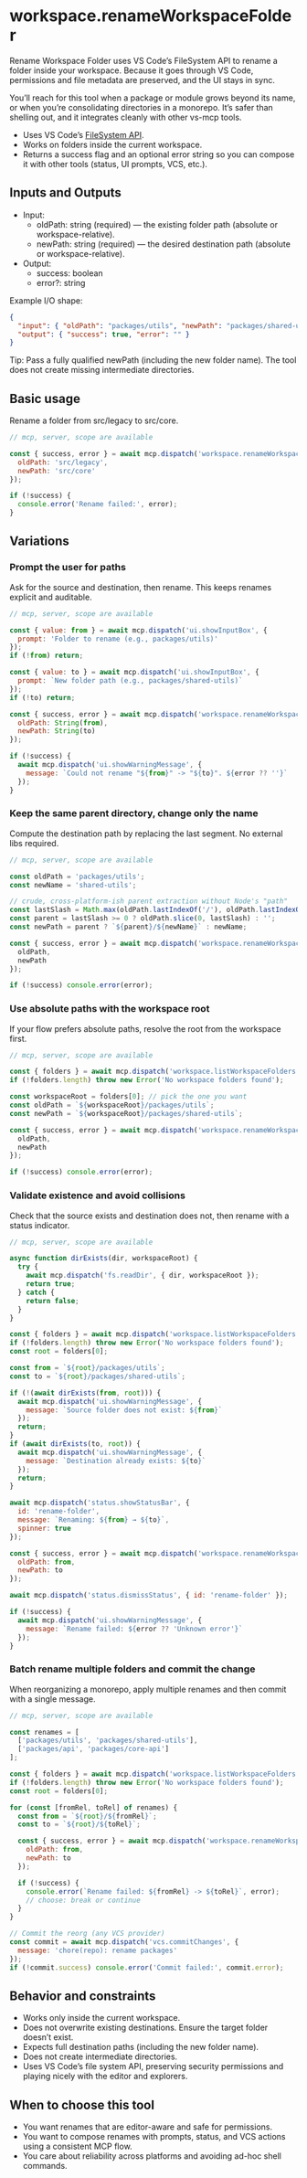 # workspace.renameWorkspaceFolder

Rename Workspace Folder uses VS Code’s FileSystem API to rename a folder inside your workspace. Because it goes through VS Code, permissions and file metadata are preserved, and the UI stays in sync.

You’ll reach for this tool when a package or module grows beyond its name, or when you’re consolidating directories in a monorepo. It’s safer than shelling out, and it integrates cleanly with other vs-mcp tools.

- Uses VS Code’s [FileSystem API](https://code.visualstudio.com/api/references/vscode-api#FileSystem).
- Works on folders inside the current workspace.
- Returns a success flag and an optional error string so you can compose it with other tools (status, UI prompts, VCS, etc.).

## Inputs and Outputs

- Input:
  - oldPath: string (required) — the existing folder path (absolute or workspace-relative).
  - newPath: string (required) — the desired destination path (absolute or workspace-relative).
- Output:
  - success: boolean
  - error?: string

Example I/O shape:

```json
{
  "input": { "oldPath": "packages/utils", "newPath": "packages/shared-utils" },
  "output": { "success": true, "error": "" }
}
```

Tip: Pass a fully qualified newPath (including the new folder name). The tool does not create missing intermediate directories.

## Basic usage

Rename a folder from src/legacy to src/core.

```javascript
// mcp, server, scope are available

const { success, error } = await mcp.dispatch('workspace.renameWorkspaceFolder', {
  oldPath: 'src/legacy',
  newPath: 'src/core'
});

if (!success) {
  console.error('Rename failed:', error);
}
```

## Variations

### Prompt the user for paths

Ask for the source and destination, then rename. This keeps renames explicit and auditable.

```javascript
// mcp, server, scope are available

const { value: from } = await mcp.dispatch('ui.showInputBox', {
  prompt: 'Folder to rename (e.g., packages/utils)'
});
if (!from) return;

const { value: to } = await mcp.dispatch('ui.showInputBox', {
  prompt: `New folder path (e.g., packages/shared-utils)`
});
if (!to) return;

const { success, error } = await mcp.dispatch('workspace.renameWorkspaceFolder', {
  oldPath: String(from),
  newPath: String(to)
});

if (!success) {
  await mcp.dispatch('ui.showWarningMessage', {
    message: `Could not rename "${from}" -> "${to}". ${error ?? ''}`
  });
}
```

### Keep the same parent directory, change only the name

Compute the destination path by replacing the last segment. No external libs required.

```javascript
// mcp, server, scope are available

const oldPath = 'packages/utils';
const newName = 'shared-utils';

// crude, cross-platform-ish parent extraction without Node's "path"
const lastSlash = Math.max(oldPath.lastIndexOf('/'), oldPath.lastIndexOf('\\'));
const parent = lastSlash >= 0 ? oldPath.slice(0, lastSlash) : '';
const newPath = parent ? `${parent}/${newName}` : newName;

const { success, error } = await mcp.dispatch('workspace.renameWorkspaceFolder', {
  oldPath,
  newPath
});

if (!success) console.error(error);
```

### Use absolute paths with the workspace root

If your flow prefers absolute paths, resolve the root from the workspace first.

```javascript
// mcp, server, scope are available

const { folders } = await mcp.dispatch('workspace.listWorkspaceFolders', {});
if (!folders.length) throw new Error('No workspace folders found');

const workspaceRoot = folders[0]; // pick the one you want
const oldPath = `${workspaceRoot}/packages/utils`;
const newPath = `${workspaceRoot}/packages/shared-utils`;

const { success, error } = await mcp.dispatch('workspace.renameWorkspaceFolder', {
  oldPath,
  newPath
});

if (!success) console.error(error);
```

### Validate existence and avoid collisions

Check that the source exists and destination does not, then rename with a status indicator.

```javascript
// mcp, server, scope are available

async function dirExists(dir, workspaceRoot) {
  try {
    await mcp.dispatch('fs.readDir', { dir, workspaceRoot });
    return true;
  } catch {
    return false;
  }
}

const { folders } = await mcp.dispatch('workspace.listWorkspaceFolders', {});
if (!folders.length) throw new Error('No workspace folders found');
const root = folders[0];

const from = `${root}/packages/utils`;
const to = `${root}/packages/shared-utils`;

if (!(await dirExists(from, root))) {
  await mcp.dispatch('ui.showWarningMessage', {
    message: `Source folder does not exist: ${from}`
  });
  return;
}
if (await dirExists(to, root)) {
  await mcp.dispatch('ui.showWarningMessage', {
    message: `Destination already exists: ${to}`
  });
  return;
}

await mcp.dispatch('status.showStatusBar', {
  id: 'rename-folder',
  message: `Renaming: ${from} → ${to}`,
  spinner: true
});

const { success, error } = await mcp.dispatch('workspace.renameWorkspaceFolder', {
  oldPath: from,
  newPath: to
});

await mcp.dispatch('status.dismissStatus', { id: 'rename-folder' });

if (!success) {
  await mcp.dispatch('ui.showWarningMessage', {
    message: `Rename failed: ${error ?? 'Unknown error'}`
  });
}
```

### Batch rename multiple folders and commit the change

When reorganizing a monorepo, apply multiple renames and then commit with a single message.

```javascript
// mcp, server, scope are available

const renames = [
  ['packages/utils', 'packages/shared-utils'],
  ['packages/api', 'packages/core-api']
];

const { folders } = await mcp.dispatch('workspace.listWorkspaceFolders', {});
if (!folders.length) throw new Error('No workspace folders found');
const root = folders[0];

for (const [fromRel, toRel] of renames) {
  const from = `${root}/${fromRel}`;
  const to = `${root}/${toRel}`;

  const { success, error } = await mcp.dispatch('workspace.renameWorkspaceFolder', {
    oldPath: from,
    newPath: to
  });

  if (!success) {
    console.error(`Rename failed: ${fromRel} -> ${toRel}`, error);
    // choose: break or continue
  }
}

// Commit the reorg (any VCS provider)
const commit = await mcp.dispatch('vcs.commitChanges', {
  message: 'chore(repo): rename packages'
});
if (!commit.success) console.error('Commit failed:', commit.error);
```

## Behavior and constraints

- Works only inside the current workspace.
- Does not overwrite existing destinations. Ensure the target folder doesn’t exist.
- Expects full destination paths (including the new folder name).
- Does not create intermediate directories.
- Uses VS Code’s file system API, preserving security permissions and playing nicely with the editor and explorers.

## When to choose this tool

- You want renames that are editor-aware and safe for permissions.
- You want to compose renames with prompts, status, and VCS actions using a consistent MCP flow.
- You care about reliability across platforms and avoiding ad-hoc shell commands.
